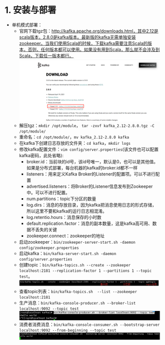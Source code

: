 # 1. 安装与部署
- 单机模式部署：
    - 官网下载tgz包：http://kafka.apache.org/downloads.html，其中2.12是scala版本，2.8.0是kafka版本。最新版的kafka无需单独安装zookeeper。当我们使用Scala的时候，下载kafka需要注意Scala的版本，否则，任何版本都可以使用。如果没有用到Scala，那么就不会涉及到Scala，下载任一版本都行。
    ![](2021-07-22-11-31-47.png)
    - 解压tgz：`mkdir /opt/module`， `tar -zxvf kafka_2.12-2.8.0.tgz -C /opt/module/`
    - 重命名：`cd /opt/module/`，`mv kafka_2.12-2.8.0 kafka`
    - 在kafka下创建日志存放的文件夹：`cd kafka`，`mkdir logs`
    - 修改kafka配置文件：`vim config/server.properties`(该文件也可以配置kafka密码，此处省略):
        - broker.id：当前块的id号，该id号唯一，默认是0，也可以是其他值。如果是分布式部署，每台机器的kafka的broker.id都不一样
        - listeners：用来定义Kafka Broker的Listener的配置项。可以不进行配置
        - advertised.listeners：将Broker的Listener信息发布到Zookeeper中。可以不进行配置。
        - num.partitions：topic下分区的数量
        - log.dirs：消息的存放目录，因为kafka把消息使用日志的形式存储，所以这里不要和kafka的运行日志相混淆。
        - log.retentio.hours：消息保存的小时数
        - default.replication.factor：消息的副本数量，这是kafka高可用、数据不丢失的关键
        - zookeeper.connect：zookeeper的地址
    - 启动zookeeper：`bin/zookeeper-server-start.sh -daemon config/zookeeper.properties`
    - 启动kafka：`bin/kafka-server-start.sh -daemon config/server.properties`
    - 创建topic：`bin/kafka-topics.sh --create --zookeeper localhost:2181 --replication-factor 1 --partitions 1 --topic test`。
    ![](2021-07-22-13-27-02.png)
    - 查看topic列表：`bin/kafka-topics.sh  --list --zookeeper localhost:2181`
    - 生产消息：`bin/kafka-console-producer.sh --broker-list localhost:9092 --topic test`  
    ![](2021-07-22-13-34-36.png)
    - 消费者消费消息：`bin/kafka-console-consumer.sh --bootstrap-server localhost:9092 --from-beginning --topic test`  
    ![](2021-07-22-13-38-00.png)